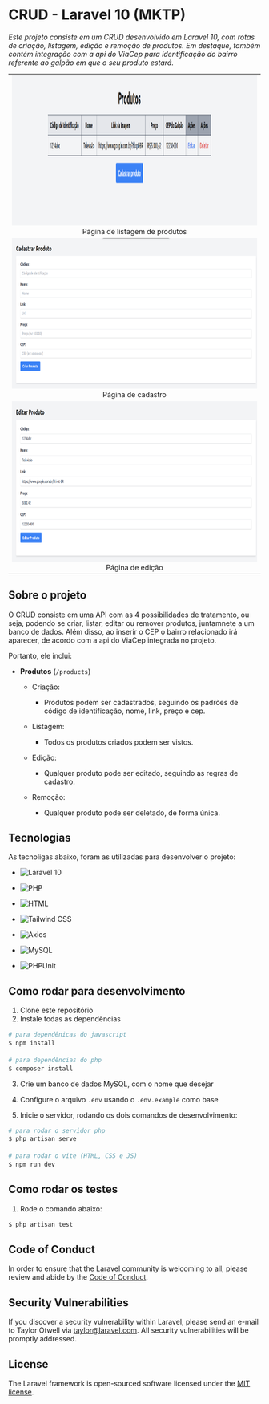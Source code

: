 # CRUD - Laravel 10 (MKTP)
_Este projeto consiste em um CRUD desenvolvido em Laravel 10, com rotas de criação, listagem, edição e remoção de produtos. Em destaque, também contém integração com a api do ViaCep para identificação do bairro referente ao galpão em que o seu produto estará._ 

<table>
  <tr>
    <td align="center">
      <img src="./public/assets/list.png" height="300" />
      <br />
      Página de listagem de produtos
    </td>
  </tr>
  <tr>
    <td align="center">
      <img src="./public/assets/create.png" height="300" />
      <br />
      Página de cadastro
    </td>
  </tr>
  <tr>
    <td align="center">
      <img src="./public/assets/edit.png" height="320" />
      <br />
      Página de edição
    </td>
  </tr>
</table>

## Sobre o projeto
O CRUD consiste em uma API com as 4 possibilidades de tratamento, ou seja, podendo se criar, listar, editar ou remover produtos, juntamnete a um banco de dados. Além disso, ao inserir o CEP o bairro relacionado irá aparecer, de acordo com a api do ViaCep integrada no projeto.

Portanto, ele inclui:

- **Produtos** (`/products`) 
  - Criação:
    - Produtos podem ser cadastrados, seguindo os padrões de código de identificação, nome, link, preço e cep.

  - Listagem:
    - Todos os produtos criados podem ser vistos.

  - Edição:
    - Qualquer produto pode ser editado, seguindo as regras de cadastro.

  - Remoção:
    - Qualquer produto pode ser deletado, de forma única.
    

## Tecnologias

As tecnoligas abaixo, foram as utilizadas para desenvolver o projeto:

- ![Laravel 10](https://img.shields.io/badge/Laravel%2010-Active-brightgreen)

- ![PHP](https://img.shields.io/badge/PHP-Programming%20Language-blue)

- ![HTML](https://img.shields.io/badge/HTML-Markup-orange)

- ![Tailwind CSS](https://img.shields.io/badge/Tailwind%20CSS-CSS%20Framework-blueviolet)

- ![Axios](https://img.shields.io/badge/Axios-HTTP%20Client-brightgreen)

- ![MySQL](https://img.shields.io/badge/MySQL-Database-blue)

- ![PHPUnit](https://img.shields.io/badge/PHPUnit-Testing-red)

## Como rodar para desenvolvimento

1. Clone este repositório
2. Instale todas as dependências

```bash
# para dependênicas do javascript
$ npm install

# para dependências do php
$ composer install
```

3. Crie um banco de dados MySQL, com o nome que desejar

4. Configure o arquivo `.env` usando o `.env.example` como base

5. Inicie o servidor, rodando os dois comandos de desenvolvimento:

```bash
# para rodar o servidor php
$ php artisan serve

# para rodar o vite (HTML, CSS e JS)
$ npm run dev
```

## Como rodar os testes

1. Rode o comando abaixo:

```bash
$ php artisan test
```

## Code of Conduct

In order to ensure that the Laravel community is welcoming to all, please review and abide by the [Code of Conduct](https://laravel.com/docs/contributions#code-of-conduct).

## Security Vulnerabilities

If you discover a security vulnerability within Laravel, please send an e-mail to Taylor Otwell via [taylor@laravel.com](mailto:taylor@laravel.com). All security vulnerabilities will be promptly addressed.

## License

The Laravel framework is open-sourced software licensed under the [MIT license](https://opensource.org/licenses/MIT).
